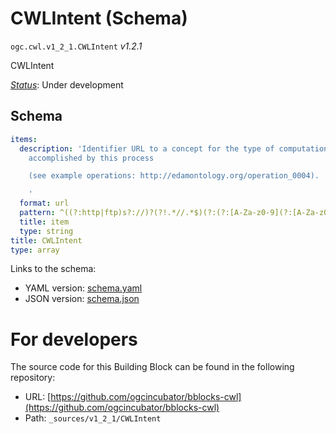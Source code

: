 
# CWLIntent (Schema)

`ogc.cwl.v1_2_1.CWLIntent` *v1.2.1*

CWLIntent

[*Status*](http://www.opengis.net/def/status): Under development

## Schema

```yaml
items:
  description: 'Identifier URL to a concept for the type of computational operation
    accomplished by this process

    (see example operations: http://edamontology.org/operation_0004).

    '
  format: url
  pattern: ^((?:http|ftp)s?://)?(?!.*//.*$)(?:(?:[A-Za-z0-9](?:[A-Za-z0-9-]{0,61}[A-Za-z0-9])?\.)+(?:[A-Za-z]{2,6}\.?|[A-Za-z0-9-]{2,}\.?)|localhost|\[[a-f0-9:]+\]|\d{1,3}\.\d{1,3}\.\d{1,3}\.\d{1,3})(?::\d+)?(?:/?|[/?]\S+)$
  title: item
  type: string
title: CWLIntent
type: array

```

Links to the schema:

* YAML version: [schema.yaml](https://ogcincubator.github.io/bblocks-cwl/build/annotated/cwl/v1_2_1/CWLIntent/schema.json)
* JSON version: [schema.json](https://ogcincubator.github.io/bblocks-cwl/build/annotated/cwl/v1_2_1/CWLIntent/schema.yaml)


# For developers

The source code for this Building Block can be found in the following repository:

* URL: [https://github.com/ogcincubator/bblocks-cwl](https://github.com/ogcincubator/bblocks-cwl)
* Path: `_sources/v1_2_1/CWLIntent`

